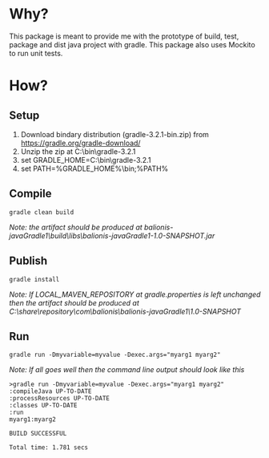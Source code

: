 # Why?

This package is meant to provide me with the prototype of build, test, package and dist java project with gradle.
This package also uses Mockito to run unit tests.

# How?

## Setup

1. Download bindary distribution (gradle-3.2.1-bin.zip) from https://gradle.org/gradle-download/
2. Unzip the zip at C:\bin\gradle-3.2.1
3. set GRADLE_HOME=C:\bin\gradle-3.2.1
3. set PATH=%GRADLE_HOME%\bin;%PATH%

## Compile

```
gradle clean build
```

_Note: the artifact should be produced at balionis-javaGradle1\build\libs\balionis-javaGradle1-1.0-SNAPSHOT.jar_

## Publish

```
gradle install
```

_Note: If LOCAL_MAVEN_REPOSITORY at gradle.properties is left unchanged then the artifact should be produced at C:\share\repository\com\balionis\balionis-javaGradle1\1.0-SNAPSHOT_

## Run

```
gradle run -Dmyvariable=myvalue -Dexec.args="myarg1 myarg2"
```

_Note: If all goes well then the command line output should look like this_
```
>gradle run -Dmyvariable=myvalue -Dexec.args="myarg1 myarg2"
:compileJava UP-TO-DATE
:processResources UP-TO-DATE
:classes UP-TO-DATE
:run
myarg1:myarg2

BUILD SUCCESSFUL

Total time: 1.781 secs
```
